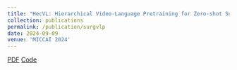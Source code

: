 ```yaml
---
title: "HecVL: Hierarchical Video-Language Pretraining for Zero-shot Surgical Phase Recognition"
collection: publications
permalink: /publication/surgvlp
date: 2024-09-09
venue: 'MICCAI 2024'
---
```

[PDF](https://arxiv.org/abs/2405.10075) [Code](https://github.com/CAMMA-public/SurgVLP)
